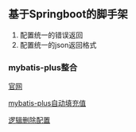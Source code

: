 ## 基于Springboot的脚手架

1. 配置统一的错误返回
2. 配置统一的json返回格式


### mybatis-plus整合
[官网](https://baomidou.com/)

[mybatis-plus自动填充值](https://blog.csdn.net/weixin_44841849/article/details/104757128)

[逻辑删除配置]()
